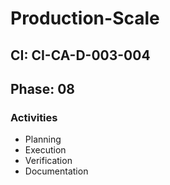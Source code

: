 # Production-Scale

## CI: CI-CA-D-003-004
## Phase: 08

### Activities
- Planning
- Execution
- Verification
- Documentation
